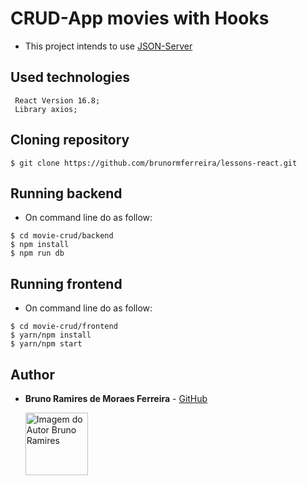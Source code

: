 # CRUD-App movies with Hooks

- This project intends to use [JSON-Server](https://github.com/typicode/json-server)

## Used technologies
   
   ```
    React Version 16.8;
    Library axios;
   ```

## Cloning repository

  ```
  $ git clone https://github.com/brunormferreira/lessons-react.git
  ```

## Running backend

  - On command line do as follow:

  ```
  $ cd movie-crud/backend
  $ npm install
  $ npm run db
  ```

## Running frontend

  - On command line do as follow:

  ```
  $ cd movie-crud/frontend
  $ yarn/npm install
  $ yarn/npm start
  ```

## Author

* **Bruno Ramires de Moraes Ferreira** -  [GitHub](https://github.com/brunormferreira)

  <a href="https://github.com/brunormferreira">
    <img 
    alt="Imagem do Autor Bruno Ramires" src="https://avatars0.githubusercontent.com/u/35575092?s=460&v=4" width="100">
  </a>